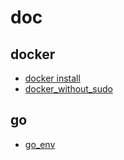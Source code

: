 # doc
## docker
* [docker install](./docker/docker_install.md)
* [docker_without_sudo](./docker/docker_without_sudo.md)
## go
* [go_env](./go/go_env.md)
